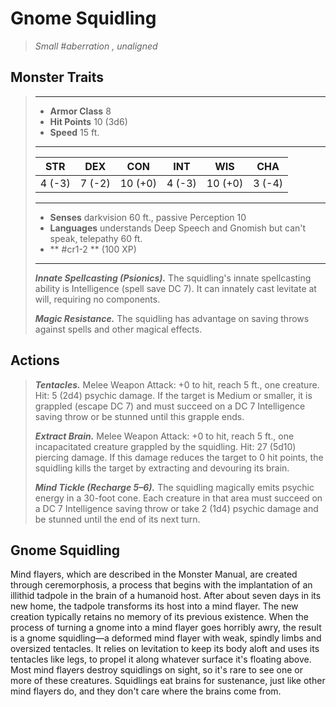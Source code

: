 # Gnome Squidling
>*Small #aberration , unaligned*
## Monster Traits
>___
>- **Armor Class** 8
>- **Hit Points** 10 (3d6)
>- **Speed** 15 ft.
>___
>|STR|DEX|CON|INT|WIS|CHA|
>|:---:|:---:|:---:|:---:|:---:|:---:|
>|4 (-3)|7 (-2)|10 (+0)|4 (-3)|10 (+0)|3 (-4)|
>___
>- **Senses** darkvision 60 ft., passive Perception 10
>- **Languages** understands Deep Speech and Gnomish but can't speak, telepathy 60 ft.
>- ** #cr1-2 ** (100 XP)
>___
>***Innate Spellcasting (Psionics).*** The squidling's innate spellcasting ability is Intelligence (spell save DC 7). It can innately cast levitate at will, requiring no components.  
>
>***Magic Resistance.*** The squidling has advantage on saving throws against spells and other magical effects.  
>
## Actions
>***Tentacles.*** Melee Weapon Attack: +0 to hit, reach 5 ft., one creature. Hit: 5 (2d4) psychic damage. If the target is Medium or smaller, it is grappled (escape DC 7) and must succeed on a DC 7 Intelligence saving throw or be stunned until this grapple ends.  
>
>***Extract Brain.*** Melee Weapon Attack: +0 to hit, reach 5 ft., one incapacitated creature grappled by the squidling. Hit: 27 (5d10) piercing damage. If this damage reduces the target to 0 hit points, the squidling kills the target by extracting and devouring its brain.  
>
>***Mind Tickle (Recharge 5–6).*** The squidling magically emits psychic energy in a 30-foot cone. Each creature in that area must succeed on a DC 7 Intelligence saving throw or take 2 (1d4) psychic damage and be stunned until the end of its next turn.
## Gnome Squidling
Mind flayers, which are described in the Monster Manual, are created through ceremorphosis, a process that begins with the implantation of an illithid tadpole in the brain of a humanoid host. After about seven days in its new home, the tadpole transforms its host into a mind flayer. The new creation typically retains no memory of its previous existence.
When the process of turning a gnome into a mind flayer goes horribly awry, the result is a gnome squidling—a deformed mind flayer with weak, spindly limbs and oversized tentacles. It relies on levitation to keep its body aloft and uses its tentacles like legs, to propel it along whatever surface it's floating above. Most mind flayers destroy squidlings on sight, so it's rare to see one or more of these creatures.
Squidlings eat brains for sustenance, just like other mind flayers do, and they don't care where the brains come from.